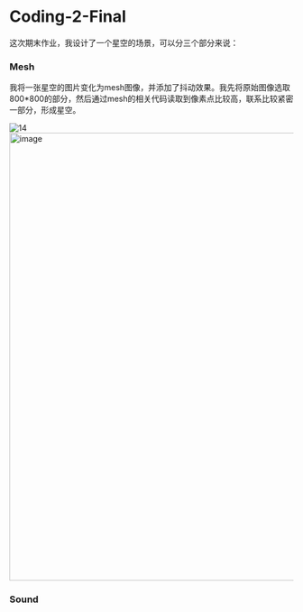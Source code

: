 # Coding-2-Final


这次期末作业，我设计了一个星空的场景，可以分三个部分来说：
### Mesh
我将一张星空的图片变化为mesh图像，并添加了抖动效果。我先将原始图像选取800*800的部分，然后通过mesh的相关代码读取到像素点比较高，联系比较紧密一部分，形成星空。

![14](https://user-images.githubusercontent.com/119190967/225882216-0ccfdf23-044c-4003-a094-35df8d7b3475.jpeg)
<img width="794" alt="image" src="https://user-images.githubusercontent.com/119190967/225882097-d573c01e-3b72-4874-acaf-4f289e85e21d.png">

### Sound



